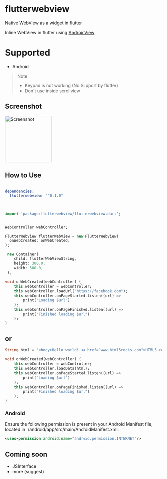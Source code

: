 # flutterwebview

Native WebView as a widget in flutter

Inline WebView in flutter using [AndroidView](https://docs.flutter.io/flutter/widgets/AndroidView-class.html)

# Supported

* Android


> Note
> * Keypad is not working (No Support by flutter)
> * Don't use inside scrollview

## Screenshot

<img src="https://github.com/PonnamKarthik/FlutterWebView/raw/master/screenshots/1.png" alt="Screenshot" style="width:150px;"/>


## How to Use

```yaml

dependencies:
  flutterwebview: "^0.1.0"
  
```

```dart

import 'package:flutterwebview/flutterwebview.dart';

```
```dart

WebController webController;

FlutterWebView flutterWebView = new FlutterWebView(
  onWebCreated: onWebCreated,
);
```
```dart
 new Container(
    child: flutterWebViewString,
    height: 300.0,
    width: 500.0,
 ),
 ```
 ```dart
 void onWebCreated(webController) {
     this.webController = webController;
     this.webController.loadUrl("https://facebook.com");
     this.webController.onPageStarted.listen((url) =>
         print("Loading $url")
     );
     this.webController.onPageFinished.listen((url) =>
         print("Finished loading $url")
     );
 }
```

## or

 ```dart
 String html = '<body>Hello world! <a href="www.html5rocks.com">HTML5 rocks!';

 void onWebCreated(webController) {
     this.webController = webController;
     this.webController.loadData(html);
     this.webController.onPageStarted.listen((url) =>
         print("Loading $url")
     );
     this.webController.onPageFinished.listen((url) =>
         print("Finished loading $url")
     );
 }
```


### Android

Ensure the following permission is present in your Android Manifest file, located in `<project root>/android/app/src/main/AndroidManifest.xml:

```xml
<uses-permission android:name="android.permission.INTERNET"/>
```

## Coming soon

* JSInterface
* more (suggest)
